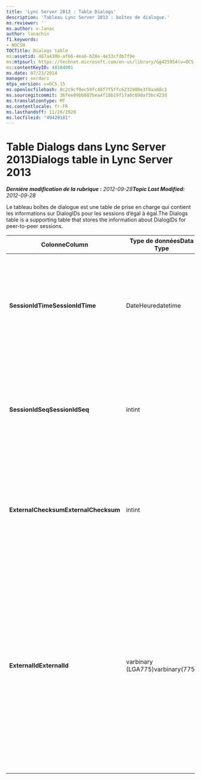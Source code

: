 ```yaml
---
title: 'Lync Server 2013 : Table Dialogs'
description: 'Tableau Lync Server 2013 : boîtes de dialogue.'
ms.reviewer: ''
ms.author: v-lanac
author: lanachin
f1.keywords:
- NOCSH
TOCTitle: Dialogs table
ms:assetid: 487a430b-af66-4ea6-b28e-4e33cfdb7f9e
ms:mtpsurl: https://technet.microsoft.com/en-us/library/Gg425954(v=OCS.15)
ms:contentKeyID: 48184001
ms.date: 07/23/2014
manager: serdars
mtps_version: v=OCS.15
ms.openlocfilehash: 8c2c9cf9ec59fc48f7f5ffc6232980e3f8aa68c1
ms.sourcegitcommit: 36fee89bb887bea4f18b19f17a8c69daf5bc423d
ms.translationtype: MT
ms.contentlocale: fr-FR
ms.lasthandoff: 11/26/2020
ms.locfileid: "49429181"
---
```

# <a name="dialogs-table-in-lync-server-2013"></a><span data-ttu-id="4157d-103">Table Dialogs dans Lync Server 2013</span><span class="sxs-lookup"><span data-stu-id="4157d-103">Dialogs table in Lync Server 2013</span></span>

<div data-xmlns="http://www.w3.org/1999/xhtml">

<div class="topic" data-xmlns="http://www.w3.org/1999/xhtml" data-msxsl="urn:schemas-microsoft-com:xslt" data-cs="https://msdn.microsoft.com/">

<div data-asp="https://msdn2.microsoft.com/asp">



</div>

<div id="mainSection">

<div id="mainBody"><span data-ttu-id="4157d-104">

<span> </span></span><span class="sxs-lookup"><span data-stu-id="4157d-104">

<span> </span></span></span>

<span data-ttu-id="4157d-105">_**Dernière modification de la rubrique :** 2012-09-28_</span><span class="sxs-lookup"><span data-stu-id="4157d-105">_**Topic Last Modified:** 2012-09-28_</span></span>

<span data-ttu-id="4157d-106">Le tableau boîtes de dialogue est une table de prise en charge qui contient les informations sur DialogIDs pour les sessions d’égal à égal.</span><span class="sxs-lookup"><span data-stu-id="4157d-106">The Dialogs table is a supporting table that stores the information about DialogIDs for peer-to-peer sessions.</span></span>


<table>
<colgroup>
<col style="width: 25%" />
<col style="width: 25%" />
<col style="width: 25%" />
<col style="width: 25%" />
</colgroup>
<thead>
<tr class="header">
<th><span data-ttu-id="4157d-107">Colonne</span><span class="sxs-lookup"><span data-stu-id="4157d-107">Column</span></span></th>
<th><span data-ttu-id="4157d-108">Type de données</span><span class="sxs-lookup"><span data-stu-id="4157d-108">Data Type</span></span></th>
<th><span data-ttu-id="4157d-109">Clé/Index</span><span class="sxs-lookup"><span data-stu-id="4157d-109">Key/Index</span></span></th>
<th><span data-ttu-id="4157d-110">Détails</span><span class="sxs-lookup"><span data-stu-id="4157d-110">Details</span></span></th>
</tr>
</thead>
<tbody>
<tr class="odd">
<td><p><span data-ttu-id="4157d-111"><strong>SessionIdTime</strong></span><span class="sxs-lookup"><span data-stu-id="4157d-111"><strong>SessionIdTime</strong></span></span></p></td>
<td><p><span data-ttu-id="4157d-112">DateHeure</span><span class="sxs-lookup"><span data-stu-id="4157d-112">datetime</span></span></p></td>
<td><p><span data-ttu-id="4157d-113">Principal</span><span class="sxs-lookup"><span data-stu-id="4157d-113">Primary</span></span></p></td>
<td><p><span data-ttu-id="4157d-114">Durée de la demande de session ; utilisé conjointement avec SessionIDSeq pour identifier une session de manière unique.</span><span class="sxs-lookup"><span data-stu-id="4157d-114">Time of session request; used in conjunction with SessionIDSeq to uniquely identify a session.</span></span></p></td>
</tr>
<tr class="even">
<td><p><span data-ttu-id="4157d-115"><strong>SessionIdSeq</strong></span><span class="sxs-lookup"><span data-stu-id="4157d-115"><strong>SessionIdSeq</strong></span></span></p></td>
<td><p><span data-ttu-id="4157d-116">int</span><span class="sxs-lookup"><span data-stu-id="4157d-116">int</span></span></p></td>
<td><p><span data-ttu-id="4157d-117">Principal</span><span class="sxs-lookup"><span data-stu-id="4157d-117">Primary</span></span></p></td>
<td><p><span data-ttu-id="4157d-118">IDENTIFIant de la session.</span><span class="sxs-lookup"><span data-stu-id="4157d-118">ID number to identify the session.</span></span> <span data-ttu-id="4157d-119">Utilisé conjointement avec SessionIDTime pour identifier une session de manière unique.</span><span class="sxs-lookup"><span data-stu-id="4157d-119">Used in conjunction with SessionIDTime to uniquely identify a session.</span></span></p></td>
</tr>
<tr class="odd">
<td><p><span data-ttu-id="4157d-120"><strong>ExternalChecksum</strong></span><span class="sxs-lookup"><span data-stu-id="4157d-120"><strong>ExternalChecksum</strong></span></span></p></td>
<td><p><span data-ttu-id="4157d-121">int</span><span class="sxs-lookup"><span data-stu-id="4157d-121">int</span></span></p></td>
<td><p> </p></td>
<td><p><span data-ttu-id="4157d-122">Checksum du ExternalID.</span><span class="sxs-lookup"><span data-stu-id="4157d-122">Checksum of the ExternalID.</span></span> <span data-ttu-id="4157d-123">Ce champ est utilisé pour augmenter la vitesse de recherche de la base de données.</span><span class="sxs-lookup"><span data-stu-id="4157d-123">This field is used to increase the speed of database searches.</span></span></p></td>
</tr>
<tr class="even">
<td><p><span data-ttu-id="4157d-124"><strong>ExternalId</strong></span><span class="sxs-lookup"><span data-stu-id="4157d-124"><strong>ExternalId</strong></span></span></p></td>
<td><p><span data-ttu-id="4157d-125">varbinary (LGA775)</span><span class="sxs-lookup"><span data-stu-id="4157d-125">varbinary(775)</span></span></p></td>
<td><p> </p></td>
<td><p><span data-ttu-id="4157d-126">ID de boîte de dialogue SIP, enregistré en tant que fichier binaire.</span><span class="sxs-lookup"><span data-stu-id="4157d-126">SIP dialog ID, stored as a binary.</span></span> <span data-ttu-id="4157d-127">Le format du binaire est le suivant :</span><span class="sxs-lookup"><span data-stu-id="4157d-127">The format of the binary is:</span></span></p>
<p><span data-ttu-id="4157d-128">boîte de dialogue ; à partir d’une balise</span><span class="sxs-lookup"><span data-stu-id="4157d-128">dialog;from-tag;to-tag</span></span></p>
<p><span data-ttu-id="4157d-129">Vous pouvez convertir ces données en format texte à l’aide de la syntaxe suivante :</span><span class="sxs-lookup"><span data-stu-id="4157d-129">This data can be converted to text format by using this syntax:</span></span></p>
<p><code>cast(cast(ExternalId as varbinary(max)) as varchar(max))</code></p></td>
</tr>
</tbody>
</table><span data-ttu-id="4157d-130">


</div>

<span> </span>

</div>

</div>

</span><span class="sxs-lookup"><span data-stu-id="4157d-130">


</div>

<span> </span>

</div>

</div>

</span></span></div>

